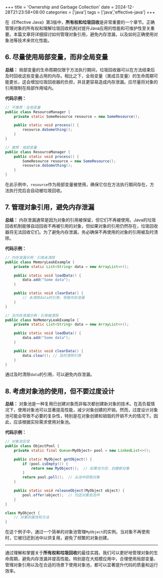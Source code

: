 +++
title = 'Ownership and Garbage Collection'
date = 2024-12-28T21:23:58+08:00
categories = ['java']
tags = ['java','effective-java']
+++

在《Effective Java》第3版中，**所有权和垃圾回收**是非常重要的一个章节。正确管理对象的所有权和理解垃圾回收机制对提升Java应用的性能和可维护性至关重要。本篇文章将详细探讨如何管理对象引用，避免内存泄漏，以及如何正确使用对象池等技术来优化性能。

## 6. **尽量使用局部变量，而非全局变量**

**总结：**
局部变量的生命周期仅限于方法执行期间，垃圾回收器可以在方法结束后及时回收这些变量占用的内存。相比之下，全局变量（类成员变量）的生命周期可能更长，这会增加垃圾回收器的负担，并且更容易造成内存泄漏。应尽量将对象的引用限制在局部作用域内。

**代码示例：**

```java
// 不推荐：全局变量
public class ResourceManager {
    private static SomeResource resource = new SomeResource();

    public static void process() {
        resource.doSomething();
    }
}

// 推荐：局部变量
public class ResourceManager {
    public static void process() {
        SomeResource resource = new SomeResource();
        resource.doSomething();
    }
}
```

在此示例中，`resource`作为局部变量被使用，确保它仅在方法执行期间存在，方法执行完后会自动被垃圾回收。

## 7. **管理对象引用，避免内存泄漏**

**总结：**
内存泄漏通常是因为对象的引用被保留，但它们不再被使用。Java的垃圾回收机制能够自动回收不再被引用的对象，但如果对象的引用仍然存在，垃圾回收器将无法回收它们。为了避免内存泄漏，务必确保不再使用的对象的引用被及时清除。

**代码示例：**

```java
// 内存泄漏示例：引用未清除
public class MemoryLeakExample {
    private static List<String> data = new ArrayList<>();

    public static void loadData() {
        data.add("Some data");
    }

    public static void clearData() {
        // 未清除data的引用，导致内存泄漏
    }
}

// 无内存泄漏示例：引用被清除
public class NoMemoryLeakExample {
    private static List<String> data = new ArrayList<>();

    public static void loadData() {
        data.add("Some data");
    }

    public static void clearData() {
        data.clear(); // 及时清除引用
    }
}
```

通过及时清除`data`的引用，可以避免内存泄漏。

## 8. **考虑对象池的使用，但不要过度设计**

**总结：**
对象池是一种复用已创建对象而非每次都创建新对象的技术。在高负载情况下，使用对象池可以显著提高性能，减少对象创建的开销。然而，过度设计对象池可能会导致不必要的复杂性，特别是在对象创建和销毁的开销不大的情况下。因此，应该根据实际需求使用对象池。

**代码示例：**

```java
// 对象池实现
public class ObjectPool {
    private static final Queue<MyObject> pool = new LinkedList<>();

    public static MyObject getObject() {
        if (pool.isEmpty()) {
            return new MyObject();  // 如果池为空，创建新对象
        }
        return pool.poll();  // 从池中获取对象
    }

    public static void releaseObject(MyObject object) {
        pool.offer(object);  // 归还对象到池中
    }
}

class MyObject {
    // 对象的属性和方法
}
```

在这个例子中，通过一个简单的对象池管理`MyObject`的实例。当对象不再使用时，它被归还到池中以供复用，避免了频繁的对象创建。

------

通过理解和掌握关于**所有权和垃圾回收**的最佳实践，我们可以更好地管理对象的生命周期，避免内存泄漏并提高性能。特别是在大规模应用中，合理使用局部变量、管理对象引用以及在合适的场景下使用对象池，都可以显著提升代码的质量和运行效率。